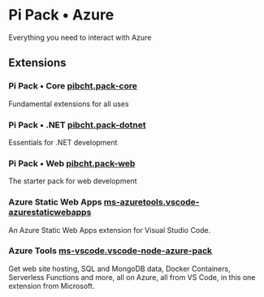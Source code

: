 # Pi Pack • Azure

Everything you need to interact with Azure

## Extensions

### Pi Pack • Core [pibcht.pack-core](https://marketplace.visualstudio.com/items?itemName=pibcht.pack-core)

Fundamental extensions for all uses

### Pi Pack • .NET [pibcht.pack-dotnet](https://marketplace.visualstudio.com/items?itemName=pibcht.pack-dotnet)

Essentials for .NET development

### Pi Pack • Web [pibcht.pack-web](https://marketplace.visualstudio.com/items?itemName=pibcht.pack-web)

The starter pack for web development

### Azure Static Web Apps [ms-azuretools.vscode-azurestaticwebapps](https://marketplace.visualstudio.com/items?itemName=ms-azuretools.vscode-azurestaticwebapps)

An Azure Static Web Apps extension for Visual Studio Code.

### Azure Tools [ms-vscode.vscode-node-azure-pack](https://marketplace.visualstudio.com/items?itemName=ms-vscode.vscode-node-azure-pack)

Get web site hosting, SQL and MongoDB data, Docker Containers, Serverless Functions and more, all on Azure, all from VS Code, in this one extension from Microsoft.
